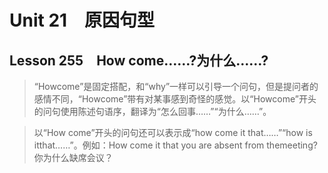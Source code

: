 ﻿ # Unit 21　原因句型
 ## Lesson 255　How come……?为什么……?
 
> “Howcome”是固定搭配，和“why”一样可以引导一个问句，但是提问者的感情不同，“Howcome”带有对某事感到奇怪的感觉。以“Howcome”开头的问句使用陈述句语序，翻译为“怎么回事……”“为什么……”。

> 以“How come”开头的问句还可以表示成“how come it that……”“how is itthat……”。例如：How come it that you are absent from themeeting?你为什么缺席会议？


 